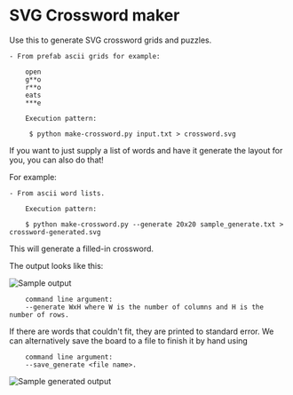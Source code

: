SVG Crossword maker
===================

Use this to generate SVG crossword grids and puzzles.

    - From prefab ascii grids for example:

        open
        g**o
        r**o
        eats
        ***e

        Execution pattern:

         $ python make-crossword.py input.txt > crossword.svg


If you want to just supply a list of words and have it generate the layout for you, you can also do that!

For example:

    - From ascii word lists.

        Execution pattern:

        $ python make-crossword.py --generate 20x20 sample_generate.txt > crossword-generated.svg


This will generate a filled-in crossword.


The output looks like this:

![Sample output](http://i.imgur.com/NaAoY1R.png)

        command line argument:
        --generate WxH where W is the number of columns and H is the number of rows. 

If there are words that couldn't fit, they are printed to standard error.
We can alternatively save the board to a file to finish it by hand using

        command line argument:
        --save_generate <file name>.

![Sample generated output](http://i.imgur.com/cMR0X2R.png)

